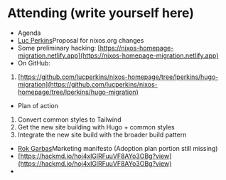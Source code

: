 # Attending (write yourself here)
* Agenda
* [Luc Perkins](mailto:lucperkins@gmail.com)Proposal for nixos.org changes
* Some preliminary hacking: [https://nixos-homepage-migration.netlify.app](https://nixos-homepage-migration.netlify.app)
* On GitHub:
1. [https://github.com/lucperkins/nixos-homepage/tree/lperkins/hugo-migration](https://github.com/lucperkins/nixos-homepage/tree/lperkins/hugo-migration)
* Plan of action
1. Convert common styles to Tailwind
2. Get the new site building with Hugo \+ common styles
3. Integrate the new site build with the broader build pattern
* [Rok Garbas](mailto:rok@garbas.si)Marketing manifesto (Adoption plan portion still missing)
* [https://hackmd.io/hoj4xlGlRFuuVF8AYo3OBg?view](https://hackmd.io/hoj4xlGlRFuuVF8AYo3OBg?view)
*